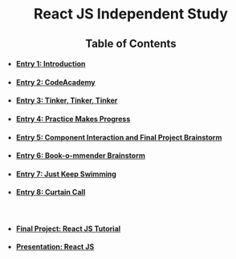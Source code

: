 # <center>React JS Independent Study</center>
## <center>Table of Contents</center>
* #### [Entry 1: Introduction](entries/entry1.md) 
* #### [Entry 2: CodeAcademy](entries/entry2.md)
* #### [Entry 3: Tinker, Tinker, Tinker](entries/entry3.md)
* #### [Entry 4: Practice Makes Progress](entries/entry4.md)
* #### [Entry 5: Component Interaction and Final Project Brainstorm](entries/entry5.md)
* #### [Entry 6: Book-o-mmender Brainstorm](entries/entry6.md)
* #### [Entry 7: Just Keep Swimming](entries/entry7.md)
* #### [Entry 8: Curtain Call](entries/entry8.md)
<br>

* #### [Final Project: React JS Tutorial](reactjs-tutorial/readme.md)
* #### [Presentation: React JS](https://docs.google.com/presentation/d/16y9YUvbwWYI2hCiTPm5lrEwsnUidi--qbkUKC6cYLUA/edit#slide=id.p)
